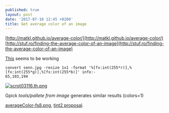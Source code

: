 ```yaml
---
published: true
layout: post
date: '2017-07-10 12:45 +0200'
title: Get average color of an image
---
```

[http://matkl.github.io/average-color/](http://matkl.github.io/average-color/)  
[http://stuf.ro/finding-the-average-color-of-an-image](http://stuf.ro/finding-the-average-color-of-an-image)

[This](https://raw.githubusercontent.com/brontosaurusrex/postbang/master/bin/averageColorFromImage) seems to be working

    convert senn.jpg -resize 1x1 -format '%[fx:int(255*r)],%[fx:int(255*g)],%[fx:int(255*b)]' info:-
    65,103,194
    
[![scrot03116.th.png](https://cdn.scrot.moe/images/2017/07/10/scrot03116.th.png)](https://cdn.scrot.moe/images/2017/07/10/scrot03116.png)
    
Gpick *tools/pallete from image* generates similar results (colors=1)

[averageColor-fs8.png]({{site.baseurl}}/media/averageColor-fs8.png), [tint2 proposal](https://forums.bunsenlabs.org/viewtopic.php?pid=55631).
